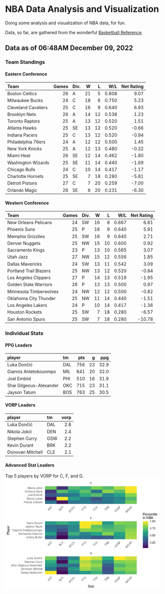 # NBA Data Analysis and Visualization

Doing some analysis and visualization of NBA data, for fun.

Data, so far, are gathered from the wonderful [Basketball
Reference](https://www.basketball-reference.com/).

## Data as of 06:48AM December 09, 2022

### Team Standings

#### Eastern Conference

| Team                | Games | Div. |   W |   L |   W/L | Net Rating |
|:--------------------|------:|:-----|----:|----:|------:|-----------:|
| Boston Celtics      |    26 | A    |  21 |   5 | 0.808 |       9.07 |
| Milwaukee Bucks     |    24 | C    |  18 |   6 | 0.750 |       5.23 |
| Cleveland Cavaliers |    25 | C    |  16 |   9 | 0.640 |       6.93 |
| Brooklyn Nets       |    26 | A    |  14 |  12 | 0.538 |       1.23 |
| Toronto Raptors     |    25 | A    |  13 |  12 | 0.520 |       1.51 |
| Atlanta Hawks       |    25 | SE   |  13 |  12 | 0.520 |      -0.66 |
| Indiana Pacers      |    25 | C    |  13 |  12 | 0.520 |      -0.94 |
| Philadelphia 76ers  |    24 | A    |  12 |  12 | 0.500 |       1.45 |
| New York Knicks     |    25 | A    |  12 |  13 | 0.480 |      -0.32 |
| Miami Heat          |    26 | SE   |  12 |  14 | 0.462 |      -1.80 |
| Washington Wizards  |    25 | SE   |  11 |  14 | 0.440 |      -1.69 |
| Chicago Bulls       |    24 | C    |  10 |  14 | 0.417 |      -1.17 |
| Charlotte Hornets   |    25 | SE   |   7 |  18 | 0.280 |      -5.81 |
| Detroit Pistons     |    27 | C    |   7 |  20 | 0.259 |      -7.00 |
| Orlando Magic       |    26 | SE   |   6 |  20 | 0.231 |      -6.30 |

#### Western Conference

| Team                   | Games | Div. |   W |   L |   W/L | Net Rating |
|:-----------------------|------:|:-----|----:|----:|------:|-----------:|
| New Orleans Pelicans   |    24 | SW   |  16 |   8 | 0.667 |       6.81 |
| Phoenix Suns           |    25 | P    |  16 |   9 | 0.640 |       5.91 |
| Memphis Grizzlies      |    25 | SW   |  16 |   9 | 0.640 |       2.71 |
| Denver Nuggets         |    25 | NW   |  15 |  10 | 0.600 |       0.92 |
| Sacramento Kings       |    23 | P    |  13 |  10 | 0.565 |       3.07 |
| Utah Jazz              |    27 | NW   |  15 |  12 | 0.556 |       1.85 |
| Dallas Mavericks       |    24 | SW   |  13 |  11 | 0.542 |       3.09 |
| Portland Trail Blazers |    25 | NW   |  13 |  12 | 0.520 |      -0.84 |
| Los Angeles Clippers   |    27 | P    |  14 |  13 | 0.519 |      -1.95 |
| Golden State Warriors  |    26 | P    |  13 |  13 | 0.500 |       0.97 |
| Minnesota Timberwolves |    24 | NW   |  12 |  12 | 0.500 |      -0.82 |
| Oklahoma City Thunder  |    25 | NW   |  11 |  14 | 0.440 |      -1.51 |
| Los Angeles Lakers     |    24 | P    |  10 |  14 | 0.417 |      -1.36 |
| Houston Rockets        |    25 | SW   |   7 |  18 | 0.280 |      -6.57 |
| San Antonio Spurs      |    25 | SW   |   7 |  18 | 0.280 |     -10.78 |

### Individual Stats

#### PPG Leaders

| player                  | tm  | pts |   g |  ppg |
|:------------------------|:----|----:|----:|-----:|
| Luka Dončić             | DAL | 756 |  23 | 32.9 |
| Giannis Antetokounmpo   | MIL | 641 |  20 | 32.0 |
| Joel Embiid             | PHI | 510 |  16 | 31.9 |
| Shai Gilgeous-Alexander | OKC | 715 |  23 | 31.1 |
| Jayson Tatum            | BOS | 763 |  25 | 30.5 |

#### VORP Leaders

| player           | tm  | vorp |
|:-----------------|:----|-----:|
| Luka Dončić      | DAL |  2.8 |
| Nikola Jokić     | DEN |  2.4 |
| Stephen Curry    | GSW |  2.2 |
| Kevin Durant     | BRK |  2.2 |
| Donovan Mitchell | CLE |  2.1 |

#### Advanced Stat Leaders

Top 5 players by VORP for C, F, and G.
![](README_files/figure-gfm/README-unnamed-chunk-7-1.png)<!-- -->
